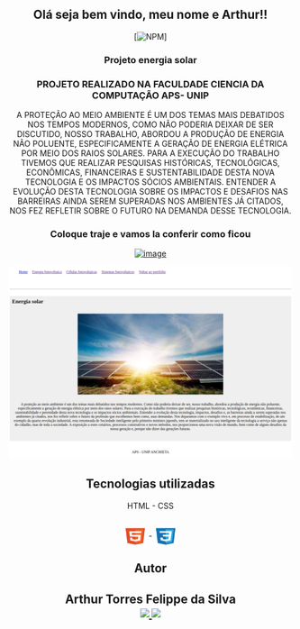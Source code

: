 <div align="center"> 
 
## Olá seja bem vindo, meu nome e Arthur!!

[![NPM](https://img.shields.io/npm/l/react)]

### Projeto energia solar 
 
### PROJETO REALIZADO NA FACULDADE CIENCIA DA COMPUTAÇÃO APS- UNIP

A PROTEÇÃO AO MEIO AMBIENTE É UM DOS TEMAS MAIS DEBATIDOS NOS TEMPOS MODERNOS, COMO NÃO PODERIA DEIXAR DE SER DISCUTIDO, NOSSO TRABALHO, ABORDOU A PRODUÇÃO DE ENERGIA NÃO POLUENTE, ESPECIFICAMENTE A GERAÇÃO DE ENERGIA ELÉTRICA POR MEIO DOS RAIOS SOLARES. PARA A EXECUÇÃO DO TRABALHO TIVEMOS QUE REALIZAR PESQUISAS HISTÓRICAS, TECNOLÓGICAS, ECONÔMICAS, FINANCEIRAS E SUSTENTABILIDADE DESTA NOVA TECNOLOGIA E OS IMPACTOS SÓCIOS AMBIENTAIS. ENTENDER A EVOLUÇÃO DESTA TECNOLOGIA SOBRE OS IMPACTOS E DESAFIOS NAS BARREIRAS AINDA SEREM SUPERADAS NOS AMBIENTES JÁ CITADOS, NOS FEZ REFLETIR SOBRE O FUTURO NA DEMANDA DESSE TECNOLOGIA.

### Coloque traje e vamos la conferir como ficou

[![image](https://user-images.githubusercontent.com/88401848/175353653-dfa18f7a-768d-4bab-90f3-5c6c302af982.png)](https://thur17.github.io/Energia-solar/index.html)

[![web 1](https://raw.githubusercontent.com/Thur17/Energia-solar/master/img/Tela%20inicial.png)](https://thur17.github.io/Energia-solar/index.html)

## Tecnologias utilizadas 
 HTML - CSS
 
<div>
  <div style="display: inline_block"><br>
   <img align="center" alt="thur-HTML" height="30" width="40" src="https://raw.githubusercontent.com/devicons/devicon/master/icons/html5/html5-original.svg"> -
   <img align="center" alt="thur-CSS" height="30" width="40" src="https://raw.githubusercontent.com/devicons/devicon/master/icons/css3/css3-original.svg">
</div>
 
 <h2> Autor
 <h2>Arthur Torres Felippe da Silva <br>

<div>
   <a href = "mailto:arthurthur17@gmail.com"><img src="https://img.shields.io/badge/-Gmail-%23333?style=for-the-badge&logo=gmail&logoColor=white" target="_blank">   </a>
   <a href="https://www.linkedin.com/in/arthur-felippe-5843ab21" target="_blank"><img src="https://img.shields.io/badge/-LinkedIn-%230077B5?style=for-the-badge&logo=linkedin&logoColor=white" target="_blank"></a> 
</div>

